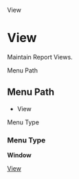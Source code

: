 
View
# View


Maintain Report Views.

Menu Path
## Menu Path



- View

Menu Type
### Menu Type

**Window**


[View](../../window-view.md)